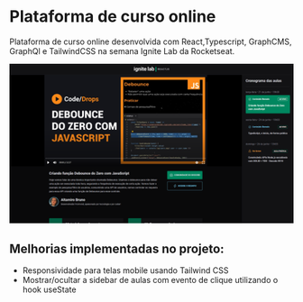 
<h1>Plataforma de curso online</h1>
  
<p>Plataforma de curso online desenvolvida com React,Typescript, GraphCMS, GraphQl e TailwindCSS na semana Ignite Lab da Rocketseat.</p>

![plataforma de curso online](./src/assets/screenshot.png)

<h2>Melhorias implementadas no projeto: </h2>

<ul>
  <li>Responsividade para telas mobile usando Tailwind CSS</li>
  <li>Mostrar/ocultar a sidebar de aulas com evento de clique utilizando o hook useState</li>
</ul>



